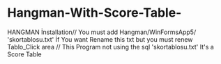 # Hangman-With-Score-Table-
HANGMAN
İnstallation//
You must add Hangman/WinFormsApp5/ 'skortablosu.txt' 
İf You want Rename this txt but you must renew  Tablo_Click area
// This Program not using the sql 
'skortablosu.txt' It's a Score Table
